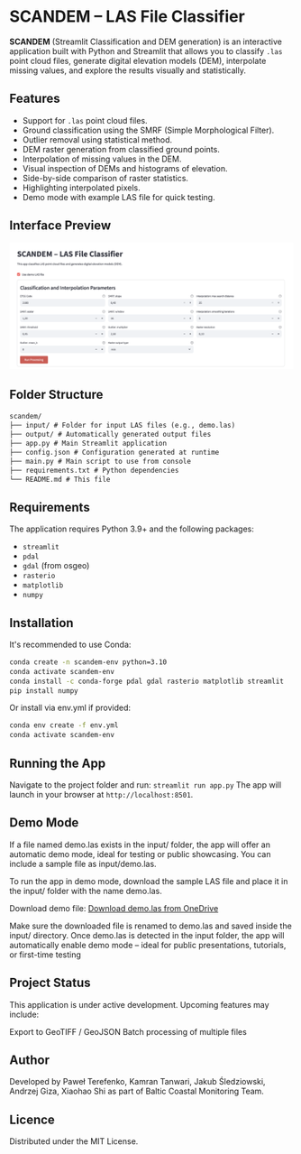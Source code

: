 # SCANDEM – LAS File Classifier

**SCANDEM** (Streamlit Classification and DEM generation) is an interactive application built with Python and Streamlit that allows you to classify `.las` point cloud files, generate digital elevation models (DEM), interpolate missing values, and explore the results visually and statistically.

## Features

- Support for `.las` point cloud files.
- Ground classification using the SMRF (Simple Morphological Filter).
- Outlier removal using statistical method.
- DEM raster generation from classified ground points.
- Interpolation of missing values in the DEM.
- Visual inspection of DEMs and histograms of elevation.
- Side-by-side comparison of raster statistics.
- Highlighting interpolated pixels.
- Demo mode with example LAS file for quick testing.

## Interface Preview

![Preview](scandem_ui.png)

## Folder Structure
```text
scandem/ 
├── input/ # Folder for input LAS files (e.g., demo.las) 
├── output/ # Automatically generated output files 
├── app.py # Main Streamlit application 
├── config.json # Configuration generated at runtime 
├── main.py # Main script to use from console
├── requirements.txt # Python dependencies 
└── README.md # This file
```

## Requirements

The application requires Python 3.9+ and the following packages:

- `streamlit`
- `pdal`
- `gdal` (from osgeo)
- `rasterio`
- `matplotlib`
- `numpy`

## Installation

It's recommended to use Conda:

```bash
conda create -n scandem-env python=3.10
conda activate scandem-env
conda install -c conda-forge pdal gdal rasterio matplotlib streamlit
pip install numpy
```

Or install via env.yml if provided:
```bash
conda env create -f env.yml
conda activate scandem-env
```

## Running the App

Navigate to the project folder and run: `streamlit run app.py`
The app will launch in your browser at `http://localhost:8501`.


## Demo Mode

If a file named demo.las exists in the input/ folder, the app will offer an automatic demo mode, ideal for testing or public showcasing. You can include a sample file as input/demo.las.

To run the app in demo mode, download the sample LAS file and place it in the input/ folder with the name demo.las.

Download demo file:
[Download demo.las from OneDrive](https://uniwersytetszczecinski010-my.sharepoint.com/:u:/g/personal/jakub_sledziowski_usz_edu_pl/Ed3fvCisCCRDiZCG9IbfWXgBH2wxIXVC48gxGGIHpJ9ajQ?e=pBfIzt)

Make sure the downloaded file is renamed to demo.las and saved inside the input/ directory.
Once demo.las is detected in the input folder, the app will automatically enable demo mode – ideal for public presentations, tutorials, or first-time testing

## Project Status

This application is under active development. Upcoming features may include:

Export to GeoTIFF / GeoJSON
Batch processing of multiple files

## Author
Developed by Paweł Terefenko, Kamran Tanwari, Jakub Śledziowski, Andrzej Giza, Xiaohao Shi as part of Baltic Coastal Monitoring Team.

## Licence
Distributed under the MIT License.



